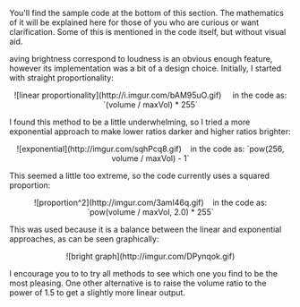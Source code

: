 You'll find the sample code at the bottom of this section. The mathematics of it will be explained here for those of you who are curious or want clarification. Some of this is mentioned in the code itself, but without visual aid.

aving brightness correspond to loudness is an obvious enough feature, however its implementation was a bit of a design choice. Initially, I started with straight proportionality:
<center>![linear proportionality](http://i.imgur.com/bAM95uO.gif) &nbsp;&nbsp;&nbsp;&nbsp;in the code as: `(volume / maxVol) * 255`</center>

I found this method to be a little underwhelming, so I tried a more exponential approach to make lower ratios darker and higher ratios brighter:

<center>![exponential](http://imgur.com/sqhPcq8.gif)&nbsp;&nbsp;&nbsp;&nbsp;in the code as: `pow(256, volume / maxVol) - 1`</center>

This seemed a little too extreme, so the code currently uses a squared proportion:

<center>![proportion^2](http://imgur.com/3amI46q.gif)&nbsp;&nbsp;&nbsp;&nbsp;in the code as: `pow(volume / maxVol, 2.0) * 255`</center>

This was used because it is a balance between the linear and exponential approaches, as can be seen graphically:

<center>![bright graph](http://imgur.com/DPynqok.gif)</center>

I encourage you to to try all methods to see which one you find to be the most pleasing. One other alternative is to raise the volume ratio to the power of 1.5 to get a slightly more linear output.
